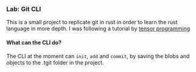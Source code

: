 ### Lab: Git CLI
This is a small project to replicate git in rust in order to learn the rust language in more depth.
I was following a tutorial by [tensor programming](https://www.youtube.com/watch?v=mVuq8IkfkiY)

#### What can the CLI do?
The CLI at the moment can `init`, `add` and `commit`, by saving the blobs and objects to the .tgit folder in the project.

